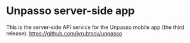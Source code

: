 # Unpasso server-side app
This is the server-side API service for the Unpasso mobile app (the third release).
https://github.com/ivrubtsov/unpasso
